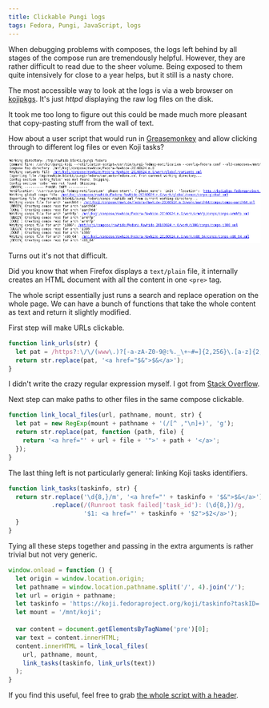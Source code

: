 ```yaml
---
title: Clickable Pungi logs
tags: Fedora, Pungi, JavaScript, logs
---
```


When debugging problems with composes, the logs left behind by all stages of
the compose run are tremendously helpful. However, they are rather difficult to
read due to the sheer volume. Being exposed to them quite intensively for close
to a year helps, but it still is a nasty chore.

The most accessible way to look at the logs is via a web browser on [kojipkgs].
It's just *httpd* displaying the raw log files on the disk.

[kojipkgs]: https://kojipkgs.fedoraproject.org/compose/rawhide/

It took me too long to figure out this could be made much more pleasant that
copy-pasting stuff from the wall of text.

How about a user script that would run in [Greasemonkey] and allow clicking
through to different log files or even Koji tasks?

![Is this not better?](/images/kojipkgs-screenshot.png)

[Greasemonkey]: http://www.greasespot.net/

Turns out it's not that difficult.

Did you know that when Firefox displays a `text/plain` file, it internally
creates an HTML document with all the content in one `<pre>` tag.

The whole script essentially just runs a search and replace operation on the
whole page. We can have a bunch of functions that take the whole content as
text and return it slightly modified.

First step will make URLs clickable.

```javascript
function link_urls(str) {
  let pat = /https?:\/\/(www\.)?[-a-zA-Z0-9@:%._\+~#=]{2,256}\.[a-z]{2,6}\b([-a-zA-Z0-9@:%_\+.~#?&//=]*)/g;
  return str.replace(pat, '<a href="$&">$&</a>');
}
```

I didn't write the crazy regular expression myself. I got from [Stack
Overflow].

[Stack Overflow]: http://stackoverflow.com/a/3809435/1576064

Next step can make paths to other files in the same compose clickable.

```javascript
function link_local_files(url, pathname, mount, str) {
  let pat = new RegExp(mount + pathname + '(/[^ ,"\n]+)', 'g');
  return str.replace(pat, function (path, file) {
    return '<a href="' + url + file + '">' + path + '</a>';
  });
}
```

The last thing left is not particularly general: linking Koji tasks
identifiers.

```javascript
function link_tasks(taskinfo, str) {
  return str.replace('\d{8,}/m', '<a href="' + taskinfo + '$&">$&</a>')
            .replace(/(Runroot task failed|'task_id'): (\d{8,})/g,
                     '$1: <a href="' + taskinfo + '$2">$2</a>');
  }
}
```

Tying all these steps together and passing in the extra arguments is rather
trivial but not very generic.

```javascript
window.onload = function () {
  let origin = window.location.origin;
  let pathname = window.location.pathname.split('/', 4).join('/');
  let url = origin + pathname;
  let taskinfo = 'https://koji.fedoraproject.org/koji/taskinfo?taskID=';
  let mount = '/mnt/koji';

  var content = document.getElementsByTagName('pre')[0];
  var text = content.innerHTML;
  content.innerHTML = link_local_files(
    url, pathname, mount,
    link_tasks(taskinfo, link_urls(text))
  );
}
```

If you find this useful, feel free to grab [the whole script with a header].

[the whole script with a header]: /data/clickable-kojipkgs.user.js
